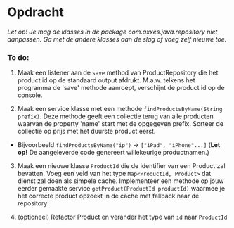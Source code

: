 # Opdracht

*Let op! Je mag de klasses in de package com.axxes.java.repository niet aanpassen. Ga met de andere klasses aan de slag of voeg zelf nieuwe toe.*

### To do:

1. Maak een listener aan de `save` method van ProductRepository die het product id op de standaard output afdrukt. 
M.a.w. telkens het programma de 'save' methode aanroept, verschijnt de product id op de console.

2. Maak een service klasse met een methode `findProductsByName(String prefix)`. Deze methode geeft een collectie terug 
van alle producten waarvan de property 'name' start met de opgegeven prefix. 
Sorteer de collectie op prijs met het duurste product eerst.
  * Bijvoorbeeld `findProductsByName("ip")` -> `["iPad", "iPhone"...]` (**Let op!** De aangeleverde code genereert willekeurige productnamen.)

3. Maak een nieuwe klasse `ProductId` die de identifier van een Product zal bevatten. Voeg een veld van het type `Map<ProductId, Product>` dat dienst zal doen als simpele cache. 
Implementeer een methode op jouw eerder gemaakte service `getProduct(ProductId productId)` waarmee je het correcte product opzoekt in de cache met fallback naar de repository.

4. (optioneel) Refactor Product en verander het type van `id` naar `ProductId`

  